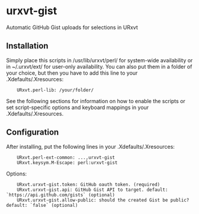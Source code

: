 # urxvt-gist
Automatic GitHub Gist uploads for selections in URxvt

## Installation
Simply place this scripts in /usr/lib/urxvt/perl/ for system-wide availability
or in ~/.urxvt/ext/ for user-only availability. You can also put them in a
folder of your choice, but then you have to add this line to your
.Xdefaults/.Xresources:
```
    URxvt.perl-lib: /your/folder/
```

See the following sections for information on how to enable the scripts or set
script-specific options and keyboard mappings in your .Xdefaults/.Xresources.

## Configuration

After installing, put the following lines in your .Xdefaults/.Xresources:
```
    URxvt.perl-ext-common: ...,urxvt-gist
    URxvt.keysym.M-Escape: perl:urxvt-gist
```

Options:
```
    URxvt.urxvt-gist.token: GitHub oauth token. (required)
    URxvt.urxvt-gist.api: GitHub Gist API to target. default: `https://api.github.com/gists` (optional)
    URxvt.urxvt-gist.allow-public: should the created Gist be public? default: `false` (optional)
```
